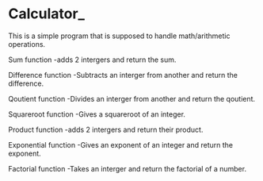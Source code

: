 # Calculator_
This is a simple program that is supposed to handle math/arithmetic operations.

Sum function
-adds 2 intergers and return the sum.

Difference function
-Subtracts an interger from another and return the difference.

Qoutient function
-Divides an interger from another and return the qoutient.

Squareroot function
-Gives a squareroot of an integer.

Product function
-adds 2 intergers and return their product.

Exponential function
-Gives an exponent of an integer and return the exponent.

Factorial function
-Takes an interger and return the factorial of a number.


